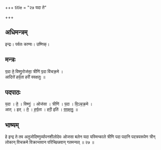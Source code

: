 +++
title = "२७ यदा ते"

+++
## अधिमन्त्रम्
इन्द्रः। पर्वतः काण्वः। उष्णिक्।

## मन्त्रः
य॒दा ते॒ विष्णु॒रोज॑सा॒ त्रीणि॑ प॒दा वि॑चक्र॒मे ।  
आदित्ते॑ हर्य॒ता हरी॑ ववक्षतुः ॥

## पदपाठः
य॒दा । ते॒ । विष्णुः॑ । ओज॑सा । त्रीणि॑ । प॒दा । वि॒ऽच॒क्र॒मे ।  
आत् । इत् । ते॒ । ह॒र्य॒ता । हरी॒ इति॑ । व॒व॒क्ष॒तुः॒ ॥

## भाष्यम्
हे इन्द्र ते तव अतुजोदिष्णुर्व्यापनशीलोदेवः ओजसा बलेन यदा यस्मिन्काले त्रीणि पदा पदानि पदत्रयरूपेण त्रीन् लोकान् विचक्रमे विक्रान्तवान परिच्छिन्नवान् गतमन्यत् ॥ २७ ॥